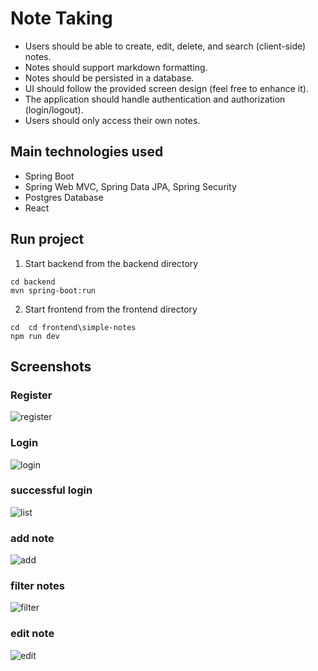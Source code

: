 # Note Taking

- Users should be able to create, edit, delete, and search (client-side) notes.
- Notes should support markdown formatting.
- Notes should be persisted in a database.
- UI should follow the provided screen design (feel free to enhance it).
- The application should handle authentication and authorization (login/logout).
- Users should only access their own notes.

## Main technologies used
 - Spring Boot
 - Spring Web MVC, Spring Data JPA, Spring Security
 - Postgres Database
 - React

## Run project

1. Start backend from the backend directory
```ssh
cd backend
mvn spring-boot:run
```

2. Start frontend from the frontend directory
```ssh
cd  cd frontend\simple-notes
npm run dev
```

## Screenshots
### Register
![register](register.PNG)
### Login
![login](login.PNG)
### successful login
![list](list.PNG)
### add note
![add](add.PNG)
### filter notes
![filter](filter.PNG)
### edit note
![edit](filter.PNG)